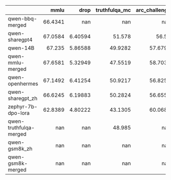 |                        |     mmlu |      drop |   truthfulqa_mc |   arc_challenge |   hellaswag |   winogrande |     gsm8k |
|:-----------------------|---------:|----------:|----------------:|----------------:|------------:|-------------:|----------:|
| qwen-bbq-merged        |  66.4341 | nan       |        nan      |        nan      |    nan      |     nan      | nan       |
| qwen-sharegpt4         |  67.0584 |   6.40594 |         51.578  |         56.57   |     83.2006 |      76.0852 |  57.0129  |
| qwen-14B               |  67.235  |   5.86588 |         49.9282 |         57.6792 |     83.6387 |      77.1113 |  58.7566  |
| qwen-mmlu-merged       |  67.6581 |   5.32949 |         47.5519 |         58.7031 |     83.8578 |      77.2691 |  56.7096  |
| qwen-openhermes        |  67.1492 |   6.41254 |         50.9217 |         56.8259 |     83.3997 |      76.1642 | nan       |
| qwen-sharegpt_zh       |  66.6245 |   6.19883 |         50.2824 |         56.6553 |     82.7425 |      77.5059 |  56.0273  |
| zephyr-7b-dpo-lora     |  62.8389 |   4.80222 |         43.1305 |         60.0683 |     83.1408 |      77.5848 |  33.9651  |
| qwen-truthfulqa-merged | nan      | nan       |         48.985  |        nan      |    nan      |     nan      | nan       |
| qwen-gsm8k_zh          | nan      | nan       |        nan      |        nan      |    nan      |     nan      |  54.1319  |
| qwen-gsm8k-merged      | nan      | nan       |        nan      |        nan      |    nan      |     nan      |   1.06141 |
